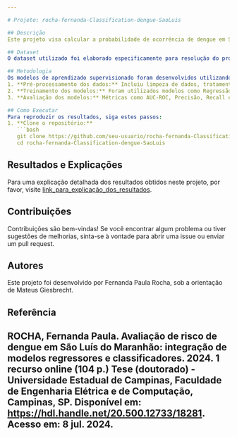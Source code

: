 ```yaml
---

# Projeto: rocha-fernanda-Classification-dengue-SaoLuis

## Descrição
Este projeto visa calcular a probabilidade de ocorrência de dengue em São Luís do Maranhão utilizando informações de cada bairro, através de modelos de aprendizado supervisionado.

## Dataset
O dataset utilizado foi elaborado especificamente para resolução do problema e está disponível em: [https://doi.org/10.25824/redu/HB37UJ](https://doi.org/10.25824/redu/HB37UJ).

## Metodologia
Os modelos de aprendizado supervisionado foram desenvolvidos utilizando `R`, e os seguintes passos foram seguidos:
1. **Pré-processamento dos dados:** Incluiu limpeza de dados, tratamento de valores ausentes e codificação de variáveis.
2. **Treinamento dos modelos:** Foram utilizados modelos como Regressão Logística, Árvores de Decisão, Naive Bayes, entre outros.
3. **Avaliação dos modelos:** Métricas como AUC-ROC, Precisão, Recall e F1-Score foram utilizadas para avaliar o desempenho dos modelos.

## Como Executar
Para reproduzir os resultados, siga estes passos:
1. **Clone o repositório:**
   ```bash
   git clone https://github.com/seu-usuario/rocha-fernanda-Classification-dengue-SaoLuis.git
   cd rocha-fernanda-Classification-dengue-SaoLuis
   ```


## Resultados e Explicações

Para uma explicação detalhada dos resultados obtidos neste projeto, por favor, visite [link_para_explicação_dos_resultados](https://hdl.handle.net/20.500.12733/18281). 


## Contribuições

Contribuições são bem-vindas! Se você encontrar algum problema ou tiver sugestões de melhorias, sinta-se à vontade para abrir uma issue ou enviar um pull request.

## Autores

Este projeto foi desenvolvido por Fernanda Paula Rocha, sob a orientação de Mateus Giesbrecht. 

## Referência

ROCHA, Fernanda Paula. Avaliação de risco de dengue em São Luís do Maranhão: integração de modelos regressores e classificadores. 2024. 1 recurso online (104 p.) Tese (doutorado) - Universidade Estadual de Campinas, Faculdade de Engenharia Elétrica e de Computação, Campinas, SP. Disponível em: https://hdl.handle.net/20.500.12733/18281. Acesso em: 8 jul. 2024. 
---
```



